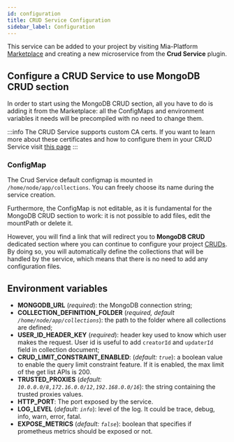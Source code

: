 ```yaml
---
id: configuration
title: CRUD Service Configuration
sidebar_label: Configuration
---
```

This service can be added to your project by visiting Mia-Platform [Marketplace](../../marketplace/overview_marketplace.md) and creating a new microservice from the **Crud Service** plugin.

## Configure a CRUD Service to use MongoDB CRUD section

In order to start using the MongoDB CRUD section, all you have to do is adding it from the Marketplace: all the ConfigMaps and environment variables it needs will be precompiled with no need to change them.

:::info
The CRUD Service supports custom CA certs. If you want to learn more about these certificates and how to configure them in your CRUD Service visit [this page](../../development_suite/api-console/api-design/services#provide-a-ca-certificate-to-a-custom-service)
:::

### ConfigMap

The Crud Service default configmap is mounted in `/home/node/app/collections`. You can freely choose its name during the service creation.

Furthermore, the ConfigMap is not editable, as it is fundamental for the MongoDB CRUD section to work: it is not possible to add files, edit the mountPath or delete it.

However, you will find a link that will redirect you to **MongoDB CRUD** dedicated section where you can continue to configure your project [CRUDs](../../development_suite/api-console/api-design/crud_advanced.md). By doing so, you will automatically define the collections that will be handled by the service, which means that there is no need to add any configuration files.

## Environment variables

* **MONGODB_URL** (*required*): the MongoDB connection string;
* **COLLECTION_DEFINITION_FOLDER** (*required, default `/home/node/app/collections`*): the path to the folder where all collections are defined;
* **USER_ID_HEADER_KEY** (*required*): header key used to know which user makes the request. User id is useful to add `creatorId` and `updaterId` field in collection document;
* **CRUD_LIMIT_CONSTRAINT_ENABLED**: (*default: `true`*): a boolean value to enable the query limit constraint feature. If it is enabled, the max limit of the get list APIs is 200.
* **TRUSTED_PROXIES** (*default: `10.0.0.0/8,172.16.0.0/12,192.168.0.0/16`*): the string containing the trusted proxies values.
* **HTTP_PORT**: The port exposed by the service.
* **LOG_LEVEL** (*default: `info`*): level of the log. It could be trace, debug, info, warn, error, fatal.
* **EXPOSE_METRICS** (*default: `false`*): boolean that specifies if prometheus metrics should be exposed or not.
